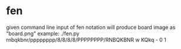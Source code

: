 # fen

given command line input of fen notation will produce board image as "board.png"
example:
./fen.py rnbqkbnr/pppppppp/8/8/8/8/PPPPPPPP/RNBQKBNR w KQkq - 0 1
